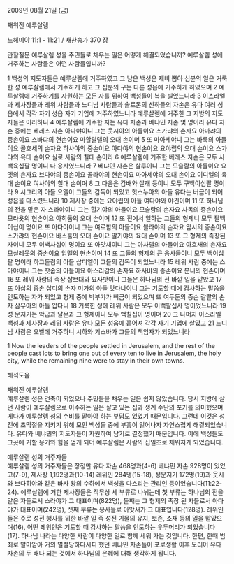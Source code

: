 2009년 08월 21일 (금)

채워진 예루살렘



느헤미야 11:1 - 11:21 / 새찬송가 370 장


관찰질문
예루살렘 성을 주민들로 채우는 일은 어떻게 해결되었습니까?
예루살렘 성에 거주하는 사람들은 어떤 사람들입니까?

1 백성의 지도자들은 예루살렘에 거주하였고 그 남은 백성은 제비 뽑아 십분의 일은 거룩한 성 예루살렘에서 거주하게 하고 그 십분의 구는 다른 성읍에 거주하게 하였으며 2 예루살렘에 거주하기를 자원하는 모든 자를 위하여 백성들이 복을 빌었느니라 3 이스라엘과 제사장들과 레위 사람들과 느디님 사람들과 솔로몬의 신하들의 자손은 유다 여러 성읍에서 각각 자기 성읍 자기 기업에 거주하였느니라 예루살렘에 거주한 그 지방의 지도자들은 이러하니 4 예루살렘에 거주한 자는 유다 자손과 베냐민 자손 몇 명이라 유다 자손 중에는 베레스 자손 아다야이니 그는 웃시야의 아들이요 스가랴의 손자요 아마랴의 증손이요 스바댜의 현손이요 마할랄렐의 오대 손이며 5 또 마아세야니 그는 바룩의 아들이요 골호세의 손자요 하사야의 증손이요 아다야의 현손이요 요야립의 오대 손이요 스가랴의 육대 손이요 실로 사람의 칠대 손이라 6 예루살렘에 거주한 베레스 자손은 모두 사백육십팔 명이니 다 용사였느니라 7 베냐민 자손은 살루이니 그는 므술람의 아들이요 요엣의 손자요 브다야의 증손이요 골라야의 현손이요 마아세야의 오대 손이요 이디엘의 육대 손이요 여사야의 칠대 손이며 8 그 다음은 갑배와 살래 등이니 모두 구백이십팔 명이라 9 시그리의 아들 요엘이 그들의 감독이 되었고 핫스누아의 아들 유다는 버금이 되어 성읍을 다스렸느니라 10 제사장 중에는 요야립의 아들 여다야와 야긴이며 11 또 하나님의 전을 맡은 자 스라야이니 그는 힐기야의 아들이요 므술람의 손자요 사독의 증손이요 므라욧의 현손이요 아히둡의 오대 손이며 12 또 전에서 일하는 그들의 형제니 모두 팔백이십이 명이요 또 아다야이니 그는 여로함의 아들이요 블라야의 손자요 암시의 증손이요 스가랴의 현손이요 바스훌의 오대 손이요 말기야의 육대 손이며 13 또 그 형제의 족장된 자이니 모두 이백사십이 명이요 또 아맛새이니 그는 아사렐의 아들이요 아흐새의 손자요 므실레못의 증손이요 임멜의 현손이며 14 또 그들의 형제의 큰 용사들이니 모두 백이십팔 명이라 하그돌림의 아들 삽디엘이 그들의 감독이 되었느니라 15 레위 사람 중에는 스마야이니 그는 핫숩의 아들이요 아스리감의 손자요 하사뱌의 증손이요 분니의 현손이며 16 또 레위 사람의 족장 삽브대와 요사밧이니 그들은 하나님의 전 바깥 일을 맡았고 17 또 아삽의 증손 삽디의 손자 미가의 아들 맛다냐이니 그는 기도할 때에 감사하는 말씀을 인도하는 자가 되었고 형제 중에 박부갸가 버금이 되었으며 또 여두둔의 증손 갈랄의 손자 삼무아의 아들 압다니 18 거룩한 성에 레위 사람은 모두 이백팔십사 명이었느니라 19 성 문지기는 악굽과 달몬과 그 형제이니 모두 백칠십이 명이며 20 그 나머지 이스라엘 백성과 제사장과 레위 사람은 유다 모든 성읍에 흩어져 각각 자기 기업에 살았고 21 느디님 사람은 오벨에 거주하니 시하와 기스바가 그들의 책임자가 되었느니라  

1 Now the leaders of the people settled in Jerusalem, and the rest of the people cast lots to bring one out of every ten to live in Jerusalem, the holy city, while the remaining nine were to stay in their own towns.

해석도움





채워진 예루살렘  
예루살렘 성은 건축이 되었으나 주민들을 채우는 일은 쉽지 않았습니다. 당시 지방에 살던 사람이 예루살렘으로 이주하는 일은 살고 있는 집과 생계 수단의 포기를 의미했으며 게다가 예루살렘 성의 수비를 맡아야 하는 부담도 있었기 때문입니다. 그런데 이것은 성전에 초막절을 지키기 위해 모인 백성들 중에 부흥이 일어나자 자연스럽게 해결되었습니다. 유다와 베냐민의 지도자들이 자원하여 남기로 결정했기 때문입니다. 이에 백성들도 그곳에 거할 용기와 힘을 얻게 되어 예루살렘은 사람의 십일조로 채워지게 되었습니다.               

예루살렘 성의 거주자들  
예루살렘 성의 거주자들은 장정만 유다 자손 468명과(4-6) 베냐민 자손 928명이 있었고(7-9), 제사장 1,192명과(10-14) 레위인 284명(15-18), 성문지기 172명(19)과 웃시와 브다히야와 같은 바사 왕의 수하에서 백성을 다스리는 관리인 등이었습니다(11:22-24). 예루살렘에 거한 제사장들은 직무상 세 부류로 나뉘는데 첫 부류는 하나님의 전을 맡은 자들로서 스라야가 그 대표이며(822명), 둘째는 그 형제의 족장 된 자들로서 아다야가 대표이며(242명), 셋째 부류는 용사들로 아맛새가 그 대표입니다(128명). 레위인들은 주로 성전 행사를 위한 바깥 일 즉 성전 기물의 유지, 보존, 소재 등의 일을 맡았으며(16), 어떤 레위인은 기도할 때 감사하는 말씀을 인도하는 우두머리가 되었습니다(17). 하나님 나라는 다양한 사람이 다양한 일로 함께 세워 가는 것입니다. 한편, 한때 범죄로 말미암아 거의 멸절당하다시피 했던 베냐민 자손들이 포로생활 이후 도리어 유다 자손의 두 배나 되는 것에서 하나님의 은혜에 대해 생각하게 됩니다.